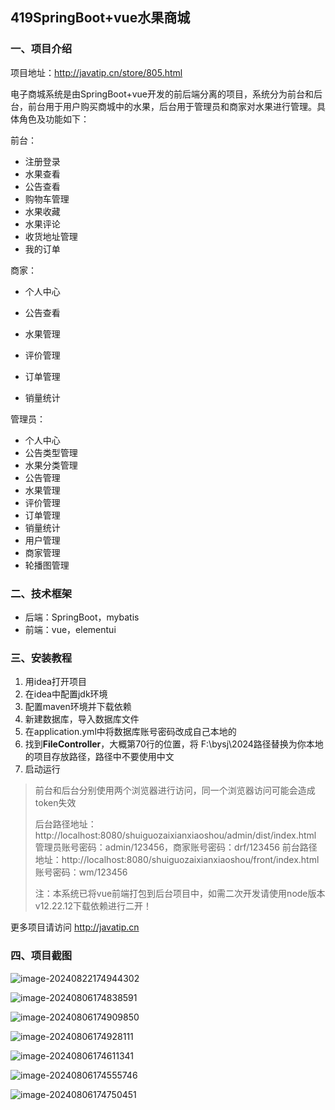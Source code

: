 ## 419SpringBoot+vue水果商城

### 一、项目介绍

项目地址：http://javatip.cn/store/805.html

电子商城系统是由SpringBoot+vue开发的前后端分离的项目，系统分为前台和后台，前台用于用户购买商城中的水果，后台用于管理员和商家对水果进行管理。具体角色及功能如下：

前台：

- 注册登录
- 水果查看
- 公告查看
- 购物车管理
- 水果收藏
- 水果评论
- 收货地址管理
- 我的订单

商家：

- 个人中心

- 公告查看
- 水果管理
- 评价管理
- 订单管理
- 销量统计

管理员：

- 个人中心
- 公告类型管理
- 水果分类管理
- 公告管理
- 水果管理
- 评价管理
- 订单管理
- 销量统计
- 用户管理
- 商家管理
- 轮播图管理

### 二、技术框架

- 后端：SpringBoot，mybatis
- 前端：vue，elementui

### 三、安装教程

1. 用idea打开项目
2. 在idea中配置jdk环境
3. 配置maven环境并下载依赖
4. 新建数据库，导入数据库文件
5. 在application.yml中将数据库账号密码改成自己本地的
6. 找到**FileController**，大概第70行的位置，将 F:\\bysj\\2024路径替换为你本地的项目存放路径，路径中不要使用中文
7. 启动运行

>前台和后台分别使用两个浏览器进行访问，同一个浏览器访问可能会造成token失效
>
>后台路径地址：http://localhost:8080/shuiguozaixianxiaoshou/admin/dist/index.html  管理员账号密码：admin/123456，商家账号密码：drf/123456
>前台路径地址：http://localhost:8080/shuiguozaixianxiaoshou/front/index.html  账号密码：wm/123456
>
>注：本系统已将vue前端打包到后台项目中，如需二次开发请使用node版本v12.22.12下载依赖进行二开！


更多项目请访问 http://javatip.cn

### 四、项目截图

![image-20240822174944302](http://image.javatip.cn/bysj/20240822174944.png)

![image-20240806174838591](http://image.javatip.cn/bysj/20240806174839.png)

![image-20240806174909850](http://image.javatip.cn/bysj/20240806174910.png)

![image-20240806174928111](http://image.javatip.cn/bysj/20240806174928.png)

![image-20240806174611341](http://image.javatip.cn/bysj/20240806174611.png)

![image-20240806174555746](http://image.javatip.cn/bysj/20240806174555.png)

![image-20240806174750451](http://image.javatip.cn/bysj/20240806174750.png)
